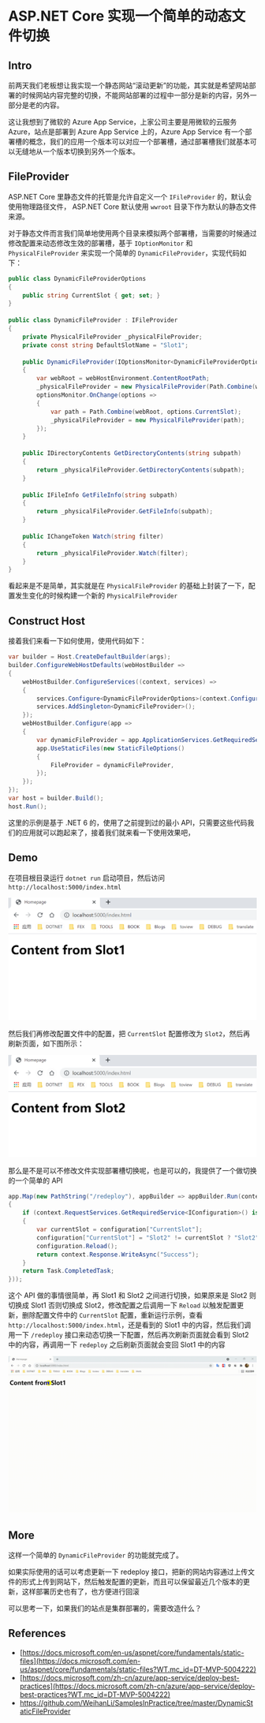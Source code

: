 # ASP.NET Core 实现一个简单的动态文件切换

## Intro

前两天我们老板想让我实现一个静态网站“滚动更新”的功能，其实就是希望网站部署的时候网站内容完整的切换，不能网站部署的过程中一部分是新的内容，另外一部分是老的内容。

这让我想到了微软的 Azure App Service，上家公司主要是用微软的云服务 Azure，站点是部署到 Azure App Service 上的，Azure App Service 有一个部署槽的概念，我们的应用一个版本可以对应一个部署槽，通过部署槽我们就基本可以无缝地从一个版本切换到另外一个版本。

## FileProvider

ASP.NET Core 里静态文件的托管是允许自定义一个 `IFileProvider` 的，默认会使用物理路径文件， ASP.NET Core 默认使用 `wwroot` 目录下作为默认的静态文件来源。

对于静态文件而言我们简单地使用两个目录来模拟两个部署槽，当需要的时候通过修改配置来动态修改生效的部署槽，基于 `IOptionMonitor` 和 `PhysicalFileProvider` 来实现一个简单的 `DynamicFileProvider`，实现代码如下：

``` c#
public class DynamicFileProviderOptions
{
    public string CurrentSlot { get; set; }
}

public class DynamicFileProvider : IFileProvider
{
    private PhysicalFileProvider _physicalFileProvider;
    private const string DefaultSlotName = "Slot1";

    public DynamicFileProvider(IOptionsMonitor<DynamicFileProviderOptions> optionsMonitor, IWebHostEnvironment webHostEnvironment)
    {
        var webRoot = webHostEnvironment.ContentRootPath;
        _physicalFileProvider = new PhysicalFileProvider(Path.Combine(webRoot, optionsMonitor.CurrentValue.CurrentSlot ?? DefaultSlotName));
        optionsMonitor.OnChange(options =>
        {
            var path = Path.Combine(webRoot, options.CurrentSlot);
            _physicalFileProvider = new PhysicalFileProvider(path);
        });
    }

    public IDirectoryContents GetDirectoryContents(string subpath)
    {
        return _physicalFileProvider.GetDirectoryContents(subpath);
    }

    public IFileInfo GetFileInfo(string subpath)
    {
        return _physicalFileProvider.GetFileInfo(subpath);
    }

    public IChangeToken Watch(string filter)
    {
        return _physicalFileProvider.Watch(filter);
    }
}
```

看起来是不是简单，其实就是在 `PhysicalFileProvider` 的基础上封装了一下，配置发生变化的时候构建一个新的 `PhysicalFileProvider`

## Construct Host

接着我们来看一下如何使用，使用代码如下：

``` c#
var builder = Host.CreateDefaultBuilder(args);
builder.ConfigureWebHostDefaults(webHostBuilder =>
{
    webHostBuilder.ConfigureServices((context, services) =>
    {
        services.Configure<DynamicFileProviderOptions>(context.Configuration);
        services.AddSingleton<DynamicFileProvider>();
    });
    webHostBuilder.Configure(app =>
    {
        var dynamicFileProvider = app.ApplicationServices.GetRequiredService<DynamicFileProvider>();
        app.UseStaticFiles(new StaticFileOptions()
        {
            FileProvider = dynamicFileProvider,
        });
    });
});
var host = builder.Build();
host.Run();
```

这里的示例是基于 .NET 6 的，使用了之前提到过的最小 API，只需要这些代码我们的应用就可以跑起来了，接着我们就来看一下使用效果吧，

## Demo

在项目根目录运行 `dotnet run` 启动项目，然后访问 `http://localhost:5000/index.html`

![](./images/image-20210702012800705.png)

然后我们再修改配置文件中的配置，把 `CurrentSlot` 配置修改为 `Slot2`，然后再刷新页面，如下图所示：

![](./images/image-20210702013018988.png)

那么是不是可以不修改文件实现部署槽切换呢，也是可以的，我提供了一个做切换的一个简单的 API

``` c#
app.Map(new PathString("/redeploy"), appBuilder => appBuilder.Run(context =>
{
    if (context.RequestServices.GetRequiredService<IConfiguration>() is ConfigurationRoot configuration)
    {
        var currentSlot = configuration["CurrentSlot"];
        configuration["CurrentSlot"] = "Slot2" != currentSlot ? "Slot2" : "Slot1";
        configuration.Reload();
        return context.Response.WriteAsync("Success");
    }
    return Task.CompletedTask;
}));
```

这个 API 做的事情很简单，再 Slot1 和 Slot2 之间进行切换，如果原来是 Slot2 则切换成 Slot1 否则切换成 Slot2，修改配置之后调用一下 `Reload` 以触发配置更新，删除配置文件中的 `CurrentSlot` 配置，重新运行示例，查看 `http://localhost:5000/index.html`，还是看到的 Slot1 中的内容，然后我们调用一下 `/redeploy` 接口来动态切换一下配置，然后再次刷新页面就会看到 Slot2 中的内容，再调用一下 `redeploy` 之后刷新页面就会变回 Slot1 中的内容

![](./images/demo.gif)

## More

这样一个简单的 `DynamicFileProvider` 的功能就完成了。

如果实际使用的话可以考虑更新一下 redeploy 接口，把新的网站内容通过上传文件的形式上传到网站下，然后触发配置的更新，而且可以保留最近几个版本的更新，这样部署历史也有了，也方便进行回滚

可以思考一下，如果我们的站点是集群部署的，需要改造什么？

<div style="display: none">
对于集群部署的场景，可能会有两个问题，一个是文件访问的问题，
我们可以使用一个自定义的文件提供者来访问文件服务器上的文件，如果使用容器部署的场景，那么我们使用同一个 Volume 就可以实现统一的文件访问，
另一个问题是配置的管理和更新，对于集群部署的配置，通常我们需要使用配置中心来统一管理配置，这样就和上面的配置一样了，配置更新时也会触发更新。
</div>


## References

- [https://docs.microsoft.com/en-us/aspnet/core/fundamentals/static-files](https://docs.microsoft.com/en-us/aspnet/core/fundamentals/static-files?WT.mc_id=DT-MVP-5004222)
- [https://docs.microsoft.com/zh-cn/azure/app-service/deploy-best-practices](https://docs.microsoft.com/zh-cn/azure/app-service/deploy-best-practices?WT.mc_id=DT-MVP-5004222)
- <https://github.com/WeihanLi/SamplesInPractice/tree/master/DynamicStaticFileProvider>

